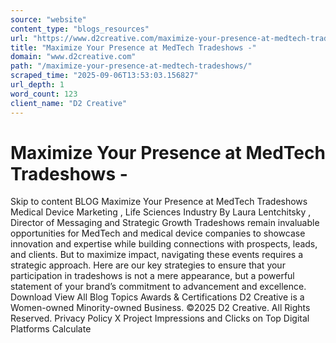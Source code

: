 ```yaml
---
source: "website"
content_type: "blogs_resources"
url: "https://www.d2creative.com/maximize-your-presence-at-medtech-tradeshows/"
title: "Maximize Your Presence at MedTech Tradeshows -"
domain: "www.d2creative.com"
path: "/maximize-your-presence-at-medtech-tradeshows/"
scraped_time: "2025-09-06T13:53:03.156827"
url_depth: 1
word_count: 123
client_name: "D2 Creative"
---
```


# Maximize Your Presence at MedTech Tradeshows -

Skip to content BLOG Maximize Your Presence at MedTech Tradeshows Medical Device Marketing , Life Sciences Industry By Laura Lentchitsky , Director of Messaging and Strategic Growth Tradeshows remain invaluable opportunities for MedTech and medical device companies to showcase innovation and expertise while building connections with prospects, leads, and clients. But to maximize impact, navigating these events requires a strategic approach. Here are our key strategies to ensure that your participation in tradeshows is not a mere appearance, but a powerful statement of your brand’s commitment to advancement and excellence. Download View All Blog Topics Awards & Certifications D2 Creative is a Women-owned Minority-owned Business. ©2025 D2 Creative. All Rights Reserved. Privacy Policy X Project Impressions and Clicks on Top Digital Platforms Calculate